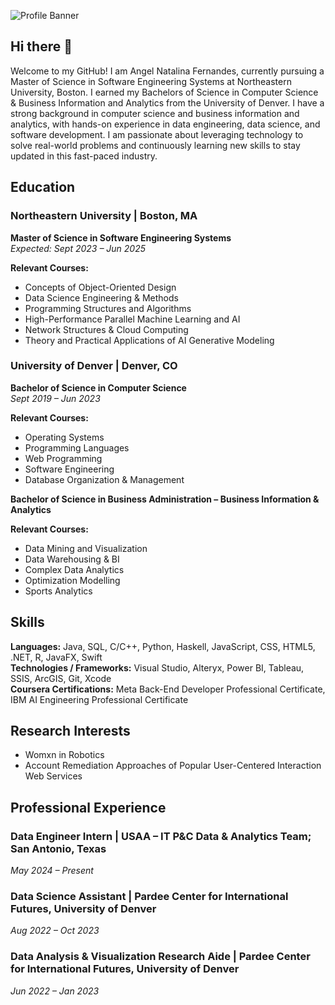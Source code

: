 ![Profile Banner](https://www.linkedin.com/in/angel-n-fernandes/)

## Hi there 👋

Welcome to my GitHub! I am Angel Natalina Fernandes, currently pursuing a Master of Science in Software Engineering Systems at Northeastern University, Boston. I earned my Bachelors of Science in Computer Science & Business Information and Analytics from the University of Denver. I have a strong background in computer science and business information and analytics, with hands-on experience in data engineering, data science, and software development. I am passionate about leveraging technology to solve real-world problems and continuously learning new skills to stay updated in this fast-paced industry.

## Education

### Northeastern University | Boston, MA
**Master of Science in Software Engineering Systems**  
*Expected: Sept 2023 – Jun 2025*  

**Relevant Courses:**
- Concepts of Object-Oriented Design
- Data Science Engineering & Methods
- Programming Structures and Algorithms
- High-Performance Parallel Machine Learning and AI
- Network Structures & Cloud Computing
- Theory and Practical Applications of AI Generative Modeling

### University of Denver | Denver, CO
**Bachelor of Science in Computer Science**  
*Sept 2019 – Jun 2023*  

**Relevant Courses:**
- Operating Systems
- Programming Languages
- Web Programming
- Software Engineering
- Database Organization & Management

**Bachelor of Science in Business Administration – Business Information & Analytics**

**Relevant Courses:**
- Data Mining and Visualization
- Data Warehousing & BI
- Complex Data Analytics
- Optimization Modelling
- Sports Analytics

## Skills

**Languages:** Java, SQL, C/C++, Python, Haskell, JavaScript, CSS, HTML5, .NET, R, JavaFX, Swift  
**Technologies / Frameworks:** Visual Studio, Alteryx, Power BI, Tableau, SSIS, ArcGIS, Git, Xcode  
**Coursera Certifications:** Meta Back-End Developer Professional Certificate, IBM AI Engineering Professional Certificate  

## Research Interests

- Womxn in Robotics
- Account Remediation Approaches of Popular User-Centered Interaction Web Services

## Professional Experience

### Data Engineer Intern | USAA – IT P&C Data & Analytics Team; San Antonio, Texas
*May 2024 – Present*

### Data Science Assistant | Pardee Center for International Futures, University of Denver
*Aug 2022 – Oct 2023*

### Data Analysis & Visualization Research Aide | Pardee Center for International Futures, University of Denver
*Jun 2022 – Jan 2023*
<!--
**angferna/angferna** is a ✨ _special_ ✨ repository because its `README.md` (this file) appears on your GitHub profile.

Here are some ideas to get you started:

- 🔭 I’m currently working on ...
- 🌱 I’m currently learning ...
- 👯 I’m looking to collaborate on ...
- 🤔 I’m looking for help with ...
- 💬 Ask me about ...
- 📫 How to reach me: ...
- 😄 Pronouns: ...
- ⚡ Fun fact: ...
-->

